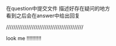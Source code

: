 在question中提交文件 描述好存在疑问的地方   
看到之后会在answer中给出回复

//////////////////////////////////////////

 look me !!!!!!!!!!
